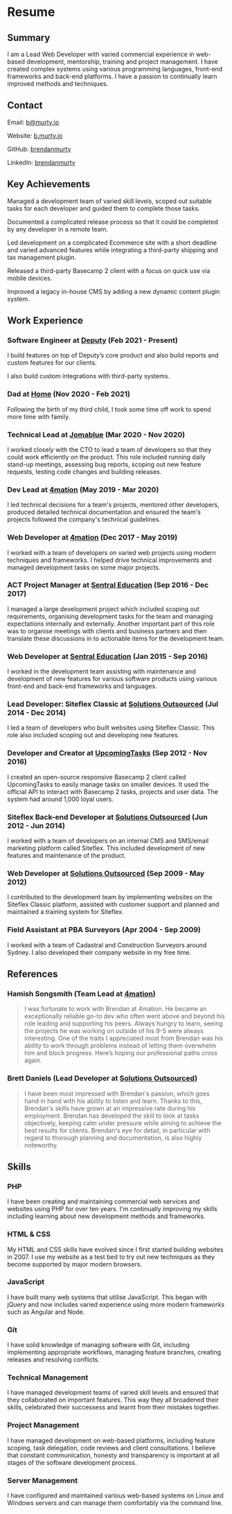 # Resume

## Summary

I am a Lead Web Developer with varied commercial experience in web-based development, mentorship, training and project management. I have created complex systems using various programming languages, front-end frameworks and back-end platforms. I have a passion to continually learn improved methods and techniques.

## Contact

Email: [b@murty.io](mailto:b@murty.io)

Website: [b.murty.io](https://b.murty.io)

GitHub: [brendanmurty](https://github.com/brendanmurty)

LinkedIn: [brendanmurty](https://www.linkedin.com/in/brendanmurty)

## Key Achievements

Managed a development team of varied skill levels, scoped out suitable tasks for each developer and guided them to complete those tasks.

Documented a complicated release process so that it could be completed by any developer in a remote team.

Led development on a complicated Ecommerce site with a short deadline and varied advanced features while integrating a third-party shipping and tax management plugin.

Released a third-party Basecamp 2 client with a focus on quick use via mobile devices.

Improved a legacy in-house CMS by adding a new dynamic content plugin system.

## Work Experience

### Software Engineer at [Deputy](https://www.deputy.com) (Feb 2021 - Present)

I build features on top of Deputy’s core product and also build reports and custom features for our clients.

I also build custom integrations with third-party systems.

### Dad at [Home](https://murty.io) (Nov 2020 - Feb 2021)

Following the birth of my third child, I took some time off work to spend more time with family.

### Technical Lead at [Jomablue](https://jomablue.com) (Mar 2020 - Nov 2020)

I worked closely with the CTO to lead a team of developers so that they could work efficiently on the product. This role included running daily stand-up meetings, assessing bug reports, scoping out new feature requests, testing code changes and building releases.

### Dev Lead at [4mation](https://4mation.com.au) (May 2019 - Mar 2020)

I led technical decisions for a team's projects, mentored other developers, produced detailed technical documentation and ensured the team's projects followed the company's technical guidelines.

### Web Developer at [4mation](https://4mation.com.au) (Dec 2017 - May 2019)

I worked with a team of developers on varied web projects using modern techniques and frameworks. I helped drive technical improvements and managed development tasks on some major projects.

### ACT Project Manager at [Sentral Education](https://sentral.com.au) (Sep 2016 - Dec 2017)

I managed a large development project which included scoping out requirements, organising development tasks for the team and managing expectations internally and externally. Another important part of this role was to organise meetings with clients and business partners and then translate these discussions in to actionable items for the development team.

### Web Developer at [Sentral Education](https://sentral.com.au) (Jan 2015 - Sep 2016)

I worked in the development team assisting with maintenance and development of new features for various software products using various front-end and back-end frameworks and languages.

### Lead Developer: Siteflex Classic at [Solutions Outsourced](https://solutionsoutsourced.com.au) (Jul 2014 - Dec 2014)

I led a team of developers who built websites using Siteflex Classic. This role also included scoping out and developing new features.

### Developer and Creator at [UpcomingTasks](https://github.com/brendanmurty/upcomingtasks) (Sep 2012 - Nov 2016)

I created an open-source responsive Basecamp 2 client called UpcomingTasks to easily manage tasks on smaller devices. It used the official API to interact with Basecamp 2 tasks, projects and user data. The system had around 1,000 loyal users.

### Siteflex Back-end Developer at [Solutions Outsourced](https://solutionsoutsourced.com.au) (Jun 2012 - Jun 2014)

I worked with a team of developers on an internal CMS and SMS/email marketing platform called Siteflex. This included development of new features and maintenance of the product.

### Web Developer at [Solutions Outsourced](https://solutionsoutsourced.com.au) (Sep 2009 - May 2012)

I contributed to the development team by implementing websites on the Siteflex Classic platform, assisted with customer support and planned and maintained a training system for Siteflex.

### Field Assistant at PBA Surveyors (Apr 2004 - Sep 2009)

I worked with a team of Cadastral and Construction Surveyors around Sydney. I also developed their company website in my free time.

## References

### Hamish Songsmith (Team Lead at [4mation](https://4mation.com.au))

> I was fortunate to work with Brendan at 4mation. He became an exceptionally reliable go-to dev who often went above and beyond his role leading and supporting his peers. Always hungry to learn, seeing the projects he was working on outside of his 9-5 were always interesting. One of the traits I appreciated most from Brendan was his ability to work through problems instead of letting them overwhelm him and block progress. Here’s hoping our professional paths cross again.

### Brett Daniels (Lead Developer at [Solutions Outsourced](https://solutionsoutsourced.com.au))

> I have been most impressed with Brendan's passion, which goes hand in hand with his ability to listen and learn. Thanks to this, Brendan's skills have grown at an impressive rate during his employment. Brendan has developed the skill to look at tasks objectively, keeping calm under pressure while aiming to achieve the best results for clients. Brendan's eye for detail, in particular with regard to thorough planning and documentation, is also highly noteworthy.

## Skills

### PHP

I have been creating and maintaining commercial web services and websites using PHP for over ten years. I'm continually improving my skills including learning about new development methods and frameworks.

### HTML & CSS

My HTML and CSS skills have evolved since I first started building websites in 2007. I use my website as a test bed to try out new techniques as they become supported by major modern browsers.

### JavaScript

I have built many web systems that utilise JavaScript. This began with jQuery and now includes varied experience using more modern frameworks such as Angular and Node.

### Git

I have solid knowledge of managing software with Git, including implementing appropriate workflows, managing feature branches, creating releases and resolving conflicts.

### Technical Management

I have managed development teams of varied skill levels and ensured that they collaborated on important features. This way they all broadened their skills, celebrated their successess and learnt from their mistakes together.

### Project Management

I have managed development on web-based platforms, including feature scoping, task delegation, code reviews and client consultations. I believe that constant communication, honesty and transparency is important at all stages of the software development process.

### Server Management

I have configured and maintained various web-based systems on Linux and Windows servers and can manage them comfortably via the command line.
